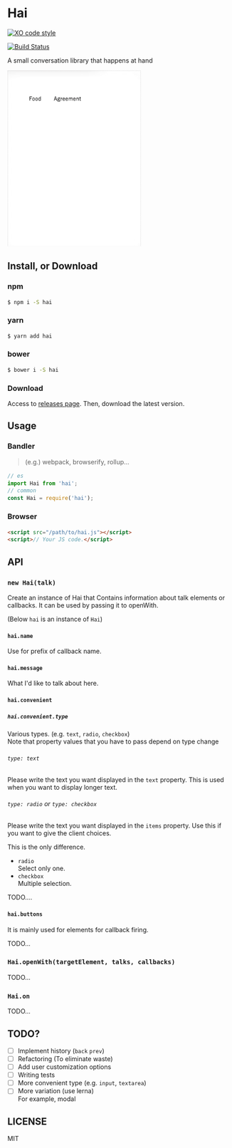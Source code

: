 # Hai

[![XO code style](https://img.shields.io/badge/code_style-XO-5ed9c7.svg)](https://github.com/sindresorhus/xo)

[![Build Status](https://travis-ci.org/nju33/hai.svg?branch=master)](https://travis-ci.org/nju33/hai)

A small conversation library that happens at hand

<img src="https://github.com/nju33/hai/raw/master/screenshot.gif?raw=true" alt="Hai" width="300">

## Install, or Download

### npm

```sh
$ npm i -S hai
```

### yarn

```sh
$ yarn add hai
```

### bower

```sh
$ bower i -S hai
```

### Download

Access to [releases page](https://github.com/nju33/hai/releases).
Then, download the latest version.

## Usage

### Bandler

> (e.g.) webpack, browserify, rollup...

```js
// es
import Hai from 'hai';
// common
const Hai = require('hai');
```

### Browser

```html
<script src="/path/to/hai.js"></script>
<script>// Your JS code.</script>
```

## API

### `new Hai(talk)`

Create an instance of Hai that Contains information about talk elements or callbacks. It can be used by passing it to openWith.

(Below `hai` is an instance of `Hai`)

#### `hai.name`

Use for prefix of callback name.

#### `hai.message`

What I'd like to talk about here.

#### `hai.convenient`

##### `hai.convenient.type`

Various types. (e.g. `text`, `radio`, `checkbox`)  
Note that property values that you have to pass depend on type change

###### `type: text`

Please write the text you want displayed in the `text` property. This is used when you want to display longer text.

###### `type: radio` or `type: checkbox`

Please write the text you want displayed in the `items` property. Use this if you want to give the client choices.

This is the only difference.

- `radio`  
  Select only one.
- `checkbox`  
  Multiple selection.

TODO....

#### `hai.buttons`

It is mainly used for elements for callback firing.

TODO...

### `Hai.openWith(targetElement, talks, callbacks)`

TODO...

### `Hai.on`

TODO...

## TODO?

- [ ] Implement history (`back` `prev`)
- [ ] Refactoring (To eliminate waste)
- [ ] Add user customization options
- [ ] Writing tests
- [ ] More convenient type (e.g. `input`, `textarea`)
- [ ] More variation (use lerna)  
     For example, modal

## LICENSE

MIT
